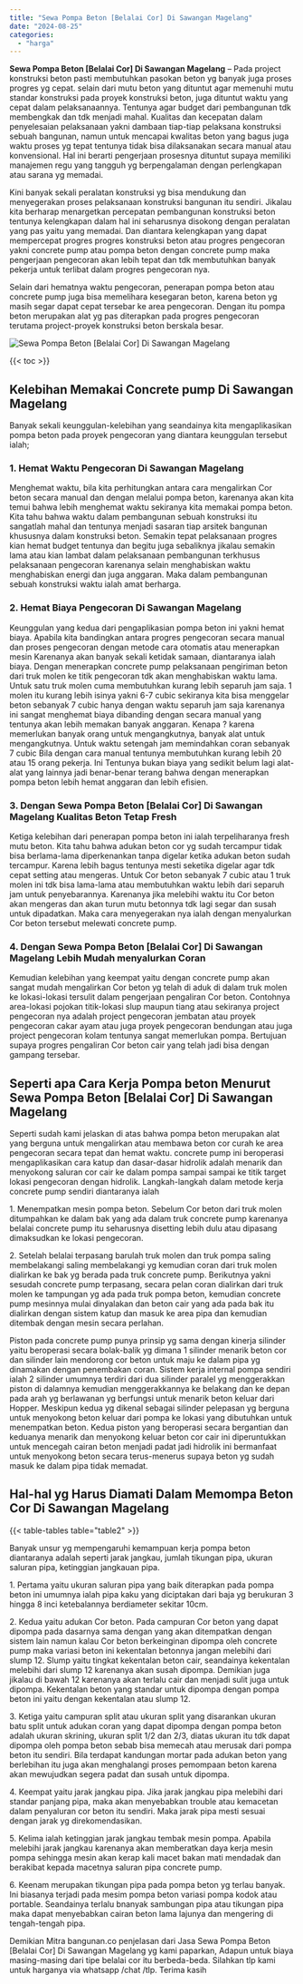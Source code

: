 ```yaml
---
title: "Sewa Pompa Beton [Belalai Cor] Di Sawangan Magelang"
date: "2024-08-25"
categories: 
  - "harga"
---
```


**Sewa Pompa Beton \[Belalai Cor\] Di Sawangan Magelang** – Pada project konstruksi beton pasti membutuhkan pasokan beton yg banyak juga proses progres yg cepat. selain dari mutu beton yang dituntut agar memenuhi mutu standar konstruksi pada proyek konstruksi beton, juga dituntut waktu yang cepat dalam pelaksanaannya. Tentunya agar budget dari pembangunan tdk membengkak dan tdk menjadi mahal. Kualitas dan kecepatan dalam penyelesaian pelaksanaan yakni dambaan tiap-tiap pelaksana konstruksi sebuah bangunan, namun untuk mencapai kwalitas beton yang bagus juga waktu proses yg tepat tentunya tidak bisa dilaksanakan secara manual atau konvensional. Hal ini berarti pengerjaan prosesnya dituntut supaya memiliki manajemen regu yang tangguh yg berpengalaman dengan perlengkapan atau sarana yg memadai.

Kini banyak sekali peralatan konstruksi yg bisa mendukung dan menyegerakan proses pelaksanaan konstruksi bangunan itu sendiri. Jikalau kita berharap menargetkan percepatan pembangunan konstruksi beton tentunya kelengkapan dalam hal ini seharusnya disokong dengan peralatan yang pas yaitu yang memadai. Dan diantara kelengkapan yang dapat mempercepat progres progres konstruksi beton atau progres pengecoran yakni concrete pump atau pompa beton dengan concrete pump maka pengerjaan pengecoran akan lebih tepat dan tdk membutuhkan banyak pekerja untuk terlibat dalam progres pengecoran nya.

Selain dari hematnya waktu pengecoran, penerapan pompa beton atau concrete pump juga bisa memelihara kesegaran beton, karena beton yg masih segar dapat cepat tersebar ke area pengecoran. Dengan itu pompa beton merupakan alat yg pas diterapkan pada progres pengecoran terutama project-proyek konstruksi beton berskala besar.

![Sewa Pompa Beton [Belalai Cor] Di Sawangan Magelang](/images/sewa-concrete-pump-33.png)

{{< toc >}}

## Kelebihan Memakai Concrete pump Di Sawangan Magelang

Banyak sekali keunggulan-kelebihan yang seandainya kita mengaplikasikan pompa beton pada proyek pengecoran yang diantara keunggulan tersebut ialah;

### 1\. Hemat Waktu Pengecoran Di Sawangan Magelang

Menghemat waktu, bila kita perhitungkan antara cara mengalirkan Cor beton secara manual dan dengan melalui pompa beton, karenanya akan kita temui bahwa lebih menghemat waktu sekiranya kita memakai pompa beton. Kita tahu bahwa waktu dalam pembangunan sebuah konstruksi itu sangatlah mahal dan tentunya menjadi sasaran tiap arsitek bangunan khususnya dalam konstruksi beton. Semakin tepat pelaksanaan progres kian hemat budget tentunya dan begitu juga sebaliknya jikalau semakin lama atau kian lambat dalam pelaksanaan pembangunan terkhusus pelaksanaan pengecoran karenanya selain menghabiskan waktu menghabiskan energi dan juga anggaran. Maka dalam pembangunan sebuah konstruksi waktu ialah amat berharga.

### 2\. Hemat Biaya Pengecoran Di Sawangan Magelang

Keunggulan yang kedua dari pengaplikasian pompa beton ini yakni hemat biaya. Apabila kita bandingkan antara progres pengecoran secara manual dan proses pengecoran dengan metode cara otomatis atau menerapkan mesin Karenanya akan banyak sekali ketidak samaan, diantaranya ialah biaya. Dengan menerapkan concrete pump pelaksanaan pengiriman beton dari truk molen ke titik pengecoran tdk akan menghabiskan waktu lama. Untuk satu truk molen cuma membutuhkan kurang lebih separuh jam saja. 1 molen itu kurang lebih isinya yakni 6-7 cubic sekiranya kita bisa menggelar beton sebanyak 7 cubic hanya dengan waktu separuh jam saja karenanya ini sangat menghemat biaya dibanding dengan secara manual yang tentunya akan lebih memakan banyak anggaran. Kenapa ? karena memerlukan banyak orang untuk mengangkutnya, banyak alat untuk mengangkutnya. Untuk waktu setengah jam memindahkan coran sebanyak 7 cubic Bila dengan cara manual tentunya membutuhkan kurang lebih 20 atau 15 orang pekerja. Ini Tentunya bukan biaya yang sedikit belum lagi alat-alat yang lainnya jadi benar-benar terang bahwa dengan menerapkan pompa beton lebih hemat anggaran dan lebih efisien.

### 3\. Dengan Sewa Pompa Beton \[Belalai Cor\] Di Sawangan Magelang Kualitas Beton Tetap Fresh

Ketiga kelebihan dari penerapan pompa beton ini ialah terpeliharanya fresh mutu beton. Kita tahu bahwa adukan beton cor yg sudah tercampur tidak bisa berlama-lama diperkenankan tanpa digelar ketika adukan beton sudah tercampur. Karena lebih bagus tentunya mesti seketika digelar agar tdk cepat setting atau mengeras. Untuk Cor beton sebanyak 7 cubic atau 1 truk molen ini tdk bisa lama-lama atau membutuhkan waktu lebih dari separuh jam untuk penyebarannya. Karenanya jika melebihi waktu itu Cor beton akan mengeras dan akan turun mutu betonnya tdk lagi segar dan susah untuk dipadatkan. Maka cara menyegerakan nya ialah dengan menyalurkan Cor beton tersebut melewati concrete pump.

### 4\. Dengan Sewa Pompa Beton \[Belalai Cor\] Di Sawangan Magelang Lebih Mudah menyalurkan Coran

Kemudian kelebihan yang keempat yaitu dengan concrete pump akan sangat mudah mengalirkan Cor beton yg telah di aduk di dalam truk molen ke lokasi-lokasi tersulit dalam pengerjaan pengaliran Cor beton. Contohnya area-lokasi pojokan titik-lokasi slup maupun tiang atau sekiranya project pengecoran nya adalah project pengecoran jembatan atau proyek pengecoran cakar ayam atau juga proyek pengecoran bendungan atau juga project pengecoran kolam tentunya sangat memerlukan pompa. Bertujuan supaya progres pengaliran Cor beton cair yang telah jadi bisa dengan gampang tersebar.

## Seperti apa Cara Kerja Pompa beton Menurut Sewa Pompa Beton \[Belalai Cor\] Di Sawangan Magelang

Seperti sudah kami jelaskan di atas bahwa pompa beton merupakan alat yang berguna untuk mengalirkan atau membawa beton cor curah ke area pengecoran secara tepat dan hemat waktu. concrete pump ini beroperasi mengaplikasikan cara katup dan dasar-dasar hidrolik adalah menarik dan menyokong saluran cor cair ke dalam pompa sampai sampai ke titik target lokasi pengecoran dengan hidrolik. Langkah-langkah dalam metode kerja concrete pump sendiri diantaranya ialah

1\. Menempatkan mesin pompa beton. Sebelum Cor beton dari truk molen ditumpahkan ke dalam bak yang ada dalam truk concrete pump karenanya belalai concrete pump itu seharusnya disetting lebih dulu atau dipasang dimaksudkan ke lokasi pengecoran.

2\. Setelah belalai terpasang barulah truk molen dan truk pompa saling membelakangi saling membelakangi yg kemudian coran dari truk molen dialirkan ke bak yg berada pada truk concrete pump. Berikutnya yakni sesudah concrete pump terpasang, secara pelan coran dialirkan dari truk molen ke tampungan yg ada pada truk pompa beton, kemudian concrete pump mesinnya mulai dinyalakan dan beton cair yang ada pada bak itu dialirkan dengan sistem katup dan masuk ke area pipa dan kemudian ditembak dengan mesin secara perlahan.

Piston pada concrete pump punya prinsip yg sama dengan kinerja silinder yaitu beroperasi secara bolak-balik yg dimana 1 silinder menarik beton cor dan silinder lain mendorong cor beton untuk maju ke dalam pipa yg dinamakan dengan penembakan coran. Sistem kerja internal pompa sendiri ialah 2 silinder umumnya terdiri dari dua silinder paralel yg menggerakkan piston di dalamnya kemudian menggerakkannya ke belakang dan ke depan pada arah yg berlawanan yg berfungsi untuk menarik beton keluar dari Hopper. Meskipun kedua yg dikenal sebagai silinder pelepasan yg berguna untuk menyokong beton keluar dari pompa ke lokasi yang dibutuhkan untuk menempatkan beton. Kedua piston yang beroperasi secara bergantian dan keduanya menarik dan menyokong keluar beton cor cair ini diperuntukkan untuk mencegah cairan beton menjadi padat jadi hidrolik ini bermanfaat untuk menyokong beton secara terus-menerus supaya beton yg sudah masuk ke dalam pipa tidak memadat.

## Hal-hal yg Harus Diamati Dalam Memompa Beton Cor Di Sawangan Magelang

{{< table-tables table="table2" >}}

Banyak unsur yg mempengaruhi kemampuan kerja pompa beton diantaranya adalah seperti jarak jangkau, jumlah tikungan pipa, ukuran saluran pipa, ketinggian jangkauan pipa.

1\. Pertama yaitu ukuran saluran pipa yang baik diterapkan pada pompa beton ini umumnya ialah pipa kaku yang diciptakan dari baja yg berukuran 3 hingga 8 inci ketebalannya berdiameter sekitar 10cm.

2\. Kedua yaitu adukan Cor beton. Pada campuran Cor beton yang dapat dipompa pada dasarnya sama dengan yang akan ditempatkan dengan sistem lain namun kalau Cor beton berkeinginan dipompa oleh concrete pump maka variasi beton ini kekentalan betonnya jangan melebihi dari slump 12. Slump yaitu tingkat kekentalan beton cair, seandainya kekentalan melebihi dari slump 12 karenanya akan susah dipompa. Demikian juga jikalau di bawah 12 karenanya akan terlalu cair dan menjadi sulit juga untuk dipompa. Kekentalan beton yang standar untuk dipompa dengan pompa beton ini yaitu dengan kekentalan atau slump 12.

3\. Ketiga yaitu campuran split atau ukuran split yang disarankan ukuran batu split untuk adukan coran yang dapat dipompa dengan pompa beton adalah ukuran skrining, ukuran split 1/2 dan 2/3, diatas ukuran itu tdk dapat dipompa oleh pompa beton sebab bisa memecah atau merusak dari pompa beton itu sendiri. Bila terdapat kandungan mortar pada adukan beton yang berlebihan itu juga akan menghalangi proses pemompaan beton karena akan mewujudkan segera padat dan susah untuk dipompa.

4\. Keempat yaitu jarak jangkau pipa. Jika jarak jangkau pipa melebihi dari standar panjang pipa, maka akan menyebabkan trouble atau kemacetan dalam penyaluran cor beton itu sendiri. Maka jarak pipa mesti sesuai dengan jarak yg direkomendasikan.

5\. Kelima ialah ketinggian jarak jangkau tembak mesin pompa. Apabila melebihi jarak jangkau karenanya akan memberatkan daya kerja mesin pompa sehingga mesin akan kerap kali macet bakan mati mendadak dan berakibat kepada macetnya saluran pipa concrete pump.

6\. Keenam merupakan tikungan pipa pada pompa beton yg terlau banyak. Ini biasanya terjadi pada mesim pompa beton variasi pompa kodok atau portable. Seandainya terlalu bnanyak sambungan pipa atau tikungan pipa maka dapat menyebabkan cairan beton lama lajunya dan mengering di tengah-tengah pipa.

Demikian Mitra bangunan.co penjelasan dari Jasa Sewa Pompa Beton \[Belalai Cor\] Di Sawangan Magelang yg kami paparkan, Adapun untuk biaya masing-masing dari tipe belalai cor itu berbeda-beda. Silahkan tlp kami untuk harganya via whatsapp /chat /tlp. Terima kasih
